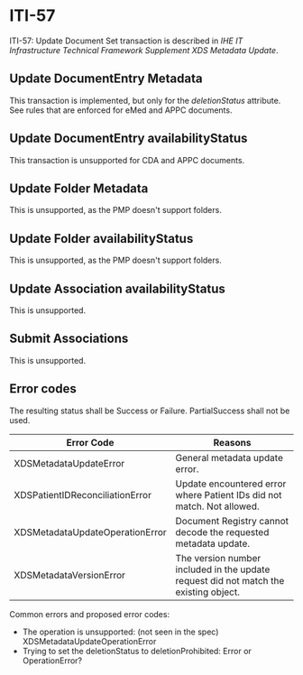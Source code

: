 # ITI-57

ITI-57: Update Document Set transaction is described in *IHE IT Infrastructure
Technical Framework Supplement XDS Metadata Update*.

## Update DocumentEntry Metadata

This transaction is implemented, but only for the *deletionStatus* attribute. See rules that are enforced for eMed and APPC documents.

## Update DocumentEntry availabilityStatus

This transaction is unsupported for CDA and APPC documents.

## Update Folder Metadata

This is unsupported, as the PMP doesn't support folders.

## Update Folder availabilityStatus

This is unsupported, as the PMP doesn't support folders.

## Update Association availabilityStatus

This is unsupported.

## Submit Associations

This is unsupported.

## Error codes

The resulting status shall be Success or Failure. PartialSuccess shall not be used.

| Error Code | Reasons |
| ------ | ------ |
| XDSMetadataUpdateError | General metadata update error. |
| XDSPatientIDReconciliationError | Update encountered error where Patient IDs did not match. Not allowed. |
| XDSMetadataUpdateOperationError | Document Registry cannot decode the requested metadata update. |
| XDSMetadataVersionError | The version number included in the update request did not match the existing object. |

Common errors and proposed error codes:

* The operation is unsupported: (not seen in the spec) XDSMetadataUpdateOperationError
* Trying to set the deletionStatus to deletionProhibited: Error or OperationError?